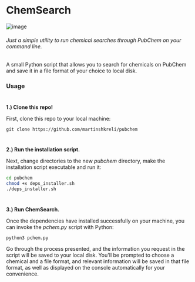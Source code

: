 # ChemSearch  

![image](https://user-images.githubusercontent.com/35274771/184450492-832cc35a-3790-4cf0-9764-7fc17ac7b971.png)
###### Just a simple utility to run chemical searches through PubChem on your command line.

A small Python script that allows you to search for chemicals on PubChem and save it in a file format of your choice to local disk.

### Usage

#

**1.) Clone this repo!** 

First, clone this repo to your local machine: 

`git clone https://github.com/martinshkreli/pubchem`

#

**2.) Run the installation script.** 

Next, change directories to the new *pubchem* directory, make the installation script executable and run it:

```sh
cd pubchem
chmod +x deps_installer.sh
./deps_installer.sh
```

#

**3.) Run ChemSearch.** 

Once the dependencies have installed successfully on your machine, you can invoke the *pchem.py* script with Python: 

`python3 pchem.py`

Go through the process presented, and the information you request in the script will be saved to your local disk. You'll be prompted to choose a chemical and a file format, and relevant information will be saved in that file format, as well as displayed on the console automatically for your convenience.
